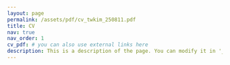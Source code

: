 ```yaml
---
layout: page
permalink: /assets/pdf/cv_twkim_250811.pdf
title: CV
nav: true
nav_order: 1
cv_pdf: # you can also use external links here
description: This is a description of the page. You can modify it in '_pages/cv.md'. You can also change or remove the top pdf download button.
---
```


